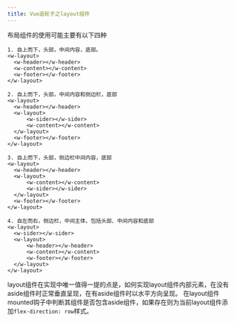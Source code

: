 ```yaml
---
title: Vue造轮子之layout组件
---
```

布局组件的使用可能主要有以下四种
```
1. 自上而下，头部，中间内容，底部。
<w-layout>
  <w-header></w-header>
  <w-content></w-content>
  <w-footer></w-footer>
</w-layout>

2. 自上而下，头部，中间内容和侧边栏，底部
<w-layout>
  <w-header></w-header>
  <w-layout>
      <w-sider></w-sider>
      <w-content></w-content>
  </w-layout>
  <w-footer></w-footer>
</w-layout>

3. 自上而下，头部，侧边栏中间内容，底部
<w-layout>
  <w-header></w-header>
  <w-layout>
      <w-content></w-content>
      <w-sider></w-sider>
  </w-layout>
  <w-footer></w-footer>
</w-layout>

4. 自左而右，侧边栏，中间主体，包括头部、中间内容和底部
<w-layout>
  <w-sider></w-sider>
  <w-layout>
      <w-header></w-header>
      <w-content></w-content>
      <w-footer></w-footer>
  </w-layout>
</w-layout>
```

layout组件在实现中唯一值得一提的点是，如何实现layout组件内部元素，在没有aside组件时正常垂直呈现，在有aside组件时以水平方向呈现。
在layout组件mounted钩子中判断其组件是否包含aside组件，如果存在则为当前layout组件添加`flex-direction: row`样式。